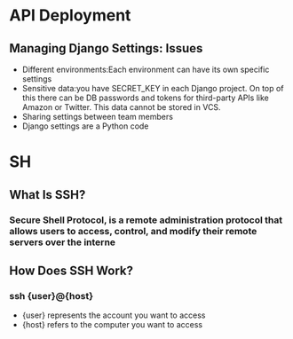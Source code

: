 # API Deployment

## Managing Django Settings: Issues
- Different environments:Each environment can have its own specific settings
- Sensitive data:you have SECRET_KEY in each Django project. On top of this there can be DB passwords and tokens for third-party APIs like Amazon or Twitter. This data cannot be stored in VCS.
- Sharing settings between team members
- Django settings are a Python code

# SH
## What Is SSH?
### Secure Shell Protocol, is a remote administration protocol that allows users to access, control, and modify their remote servers over the interne
## How Does SSH Work?
### ssh {user}@{host}
-  {user} represents the account you want to access
-  {host} refers to the computer you want to access
